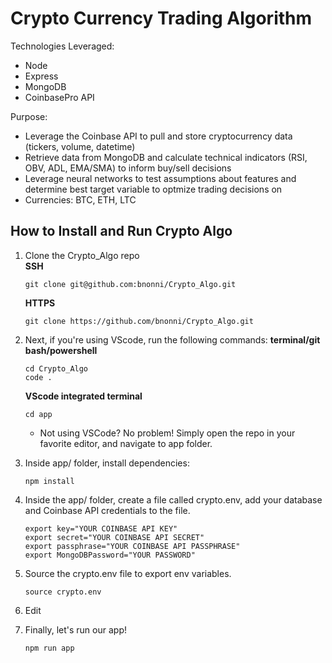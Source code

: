 # Crypto Currency Trading Algorithm

Technologies Leveraged: 
* Node
* Express
* MongoDB
* CoinbasePro API

Purpose:
- Leverage the Coinbase API to pull and store cryptocurrency data (tickers, volume, datetime)
- Retrieve data from MongoDB and calculate technical indicators (RSI, OBV, ADL, EMA/SMA) to inform buy/sell decisions
- Leverage neural networks to test assumptions about features and determine best target variable to optmize trading decisions on
- Currencies: BTC, ETH, LTC

## How to Install and Run Crypto Algo 
1. Clone the Crypto_Algo repo <br/>
  **SSH**
   ```
   git clone git@github.com:bnonni/Crypto_Algo.git
   ```
   **HTTPS**
   ```
   git clone https://github.com/bnonni/Crypto_Algo.git
   ```

2. Next, if you're using VScode, run the following commands:
    **terminal/git bash/powershell**
      ```
      cd Crypto_Algo
      code .
      ```
   **VScode integrated terminal**
      ```
      cd app
      ```
   - Not using VSCode? No problem! Simply open the repo in your favorite editor, and navigate to app folder.


3. Inside app/ folder, install dependencies:
   ```
   npm install
   ```

4. Inside the app/ folder, create a file called crypto.env, add your database and Coinbase API credentials to the file.
   ```
   export key="YOUR COINBASE API KEY"
   export secret="YOUR COINBASE API SECRET"
   export passphrase="YOUR COINBASE API PASSPHRASE"
   export MongoDBPassword="YOUR PASSWORD"
   ```

5. Source the crypto.env file to export env variables.
   ```
   source crypto.env
   ```

6. Edit    

7. Finally, let's run our app!
   ```
   npm run app
   ```
